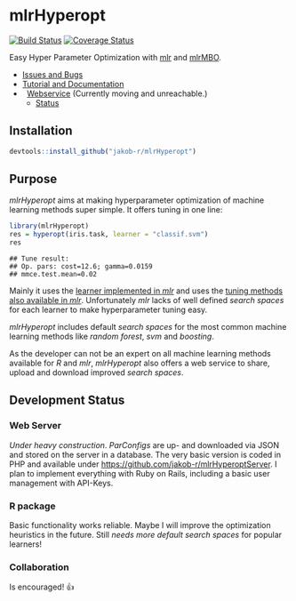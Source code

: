 
mlrHyperopt
===========

[![Build Status](https://travis-ci.org/jakob-r/mlrHyperopt.svg?branch=master)](https://travis-ci.org/jakob-r/mlrHyperopt) [![Coverage Status](https://coveralls.io/repos/github/jakob-r/mlrHyperopt/badge.svg?branch=master)](https://coveralls.io/github/jakob-r/mlrHyperopt?branch=master)

Easy Hyper Parameter Optimization with [mlr](https://github.com/mlr-org/mlr/#-machine-learning-in-r) and [mlrMBO](http://mlr-org.github.io/mlrMBO/).

-   [Issues and Bugs](https://github.com/jakob-r/mlrHyperopt/issues)
-   [Tutorial and Documentation](https://jakob-r.github.io/mlrHyperopt)
-   [Webservice](http://mlrhyperopt.jakob-r.de) (Currently moving and unreachable.)
    -   [Status](http://mlrhyperopt.jakob-r.de/status.php)

Installation
------------

``` r
devtools::install_github("jakob-r/mlrHyperopt")
```

Purpose
-------

*mlrHyperopt* aims at making hyperparameter optimization of machine learning methods super simple. It offers tuning in one line:

``` r
library(mlrHyperopt)
res = hyperopt(iris.task, learner = "classif.svm")
res
```

    ## Tune result:
    ## Op. pars: cost=12.6; gamma=0.0159
    ## mmce.test.mean=0.02

Mainly it uses the [learner implemented in *mlr*](http://mlr-org.github.io/mlr-tutorial/devel/html/integrated_learners/index.html) and uses the [tuning methods also available in *mlr*](http://mlr-org.github.io/mlr-tutorial/devel/html/tune/index.html). Unfortunately *mlr* lacks of well defined *search spaces* for each learner to make hyperparameter tuning easy.

*mlrHyperopt* includes default *search spaces* for the most common machine learning methods like *random forest*, *svm* and *boosting*.

As the developer can not be an expert on all machine learning methods available for *R* and *mlr*, *mlrHyperopt* also offers a web service to share, upload and download improved *search spaces*.

Development Status
------------------

### Web Server

*Under heavy construction*. *ParConfigs* are up- and downloaded via JSON and stored on the server in a database. The very basic version is coded in PHP and available under <https://github.com/jakob-r/mlrHyperoptServer>. I plan to implement everything with Ruby on Rails, including a basic user management with API-Keys.

### R package

Basic functionality works reliable. Maybe I will improve the optimization heuristics in the future. Still *needs more default search spaces* for popular learners!

### Collaboration

Is encouraged! 👍
